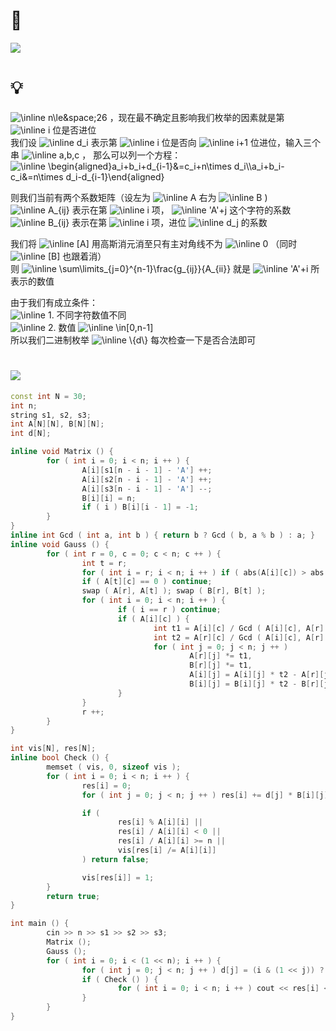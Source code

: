 # 🔗
<a href="https://www.luogu.com.cn/problem/P1092"><img src="https://i.loli.net/2021/11/12/3ZjBEs2iLJ9r8qU.png"></a>

# 💡
 <img src="https://latex.codecogs.com/svg.image?\inline&space;n\le&space;26" title="\inline n\le&space;26" /> ，现在最不确定且影响我们枚举的因素就是第  <img src="https://latex.codecogs.com/svg.image?\inline&space;i" title="\inline i" />  位是否进位  
我们设  <img src="https://latex.codecogs.com/svg.image?\inline&space;d_i" title="\inline d_i" />  表示第  <img src="https://latex.codecogs.com/svg.image?\inline&space;i" title="\inline i" />  位是否向  <img src="https://latex.codecogs.com/svg.image?\inline&space;i+1" title="\inline i+1" />  位进位，输入三个串  <img src="https://latex.codecogs.com/svg.image?\inline&space;a,b,c" title="\inline a,b,c" /> ， 那么可以列一个方程：  
 <img src="https://latex.codecogs.com/svg.image?\inline&space;\begin{aligned}a_i+b_i+d_{i-1}&=c_i+n\times&space;d_i\\a_i+b_i-c_i&=n\times&space;d_i-d_{i-1}\end{aligned}" title="\inline \begin{aligned}a_i+b_i+d_{i-1}&=c_i+n\times d_i\\a_i+b_i-c_i&=n\times d_i-d_{i-1}\end{aligned}" />   
  
则我们当前有两个系数矩阵（设左为  <img src="https://latex.codecogs.com/svg.image?\inline&space;A" title="\inline A" />  右为  <img src="https://latex.codecogs.com/svg.image?\inline&space;B" title="\inline B" /> )  
 <img src="https://latex.codecogs.com/svg.image?\inline&space;A_{ij}" title="\inline A_{ij}" />  表示在第  <img src="https://latex.codecogs.com/svg.image?\inline&space;i" title="\inline i" />  项，  <img src="https://latex.codecogs.com/svg.image?\inline&space;'A'+j" title="\inline 'A'+j" />  这个字符的系数  
 <img src="https://latex.codecogs.com/svg.image?\inline&space;B_{ij}" title="\inline B_{ij}" />  表示在第  <img src="https://latex.codecogs.com/svg.image?\inline&space;i" title="\inline i" />  项，进位  <img src="https://latex.codecogs.com/svg.image?\inline&space;d_j" title="\inline d_j" />  的系数  
  
我们将  <img src="https://latex.codecogs.com/svg.image?\inline&space;[A]" title="\inline [A]" />  用高斯消元消至只有主对角线不为  <img src="https://latex.codecogs.com/svg.image?\inline&space;0" title="\inline 0" />  （同时  <img src="https://latex.codecogs.com/svg.image?\inline&space;[B]" title="\inline [B]" />  也跟着消）  
则  <img src="https://latex.codecogs.com/svg.image?\inline&space;\sum\limits_{j=0}^{n-1}\frac{g_{ij}}{A_{ii}}" title="\inline \sum\limits_{j=0}^{n-1}\frac{g_{ij}}{A_{ii}}" />  就是  <img src="https://latex.codecogs.com/svg.image?\inline&space;'A'+i" title="\inline 'A'+i" />  所表示的数值  
  
由于我们有成立条件：  
 <img src="https://latex.codecogs.com/svg.image?\inline&space;1." title="\inline 1." /> 不同字符数值不同    
 <img src="https://latex.codecogs.com/svg.image?\inline&space;2." title="\inline 2." />  数值  <img src="https://latex.codecogs.com/svg.image?\inline&space;\in[0,n-1]" title="\inline \in[0,n-1]" />   
所以我们二进制枚举  <img src="https://latex.codecogs.com/svg.image?\inline&space;\{d\}" title="\inline \{d\}" />  每次检查一下是否合法即可  

# <img src="https://img-blog.csdnimg.cn/20210713144601841.png" >
```cpp
const int N = 30;
int n;
string s1, s2, s3;
int A[N][N], B[N][N];
int d[N];

inline void Matrix () {
        for ( int i = 0; i < n; i ++ ) {
                A[i][s1[n - i - 1] - 'A'] ++;
                A[i][s2[n - i - 1] - 'A'] ++;
                A[i][s3[n - i - 1] - 'A'] --;
                B[i][i] = n;
                if ( i ) B[i][i - 1] = -1;
        }
}
inline int Gcd ( int a, int b ) { return b ? Gcd ( b, a % b ) : a; }
inline void Gauss () {
        for ( int r = 0, c = 0; c < n; c ++ ) {
                int t = r;
                for ( int i = r; i < n; i ++ ) if ( abs(A[i][c]) > abs(A[t][c]) ) t = i;
                if ( A[t][c] == 0 ) continue;
                swap ( A[r], A[t] ); swap ( B[r], B[t] );
                for ( int i = 0; i < n; i ++ ) {
                        if ( i == r ) continue;
                        if ( A[i][c] ) {
                                int t1 = A[i][c] / Gcd ( A[i][c], A[r][c] );
                                int t2 = A[r][c] / Gcd ( A[i][c], A[r][c] );
                                for ( int j = 0; j < n; j ++ ) 
                                        A[r][j] *= t1, 
                                        B[r][j] *= t1,
                                        A[i][j] = A[i][j] * t2 - A[r][j],
                                        B[i][j] = B[i][j] * t2 - B[r][j];
                        }
                }
                r ++;
        }
}

int vis[N], res[N];
inline bool Check () {
        memset ( vis, 0, sizeof vis );
        for ( int i = 0; i < n; i ++ ) {
                res[i] = 0;
                for ( int j = 0; j < n; j ++ ) res[i] += d[j] * B[i][j];

                if ( 
                        res[i] % A[i][i] || 
                        res[i] / A[i][i] < 0 || 
                        res[i] / A[i][i] >= n || 
                        vis[res[i] /= A[i][i]] 
                ) return false;

                vis[res[i]] = 1;
        }
        return true;
}

int main () {
        cin >> n >> s1 >> s2 >> s3;
        Matrix ();
        Gauss ();
        for ( int i = 0; i < (1 << n); i ++ ) {
                for ( int j = 0; j < n; j ++ ) d[j] = (i & (1 << j)) ? 1 : 0;
                if ( Check () ) {
                        for ( int i = 0; i < n; i ++ ) cout << res[i] << (i < n - 1 ? " " : "");
                }
        }
}
```
